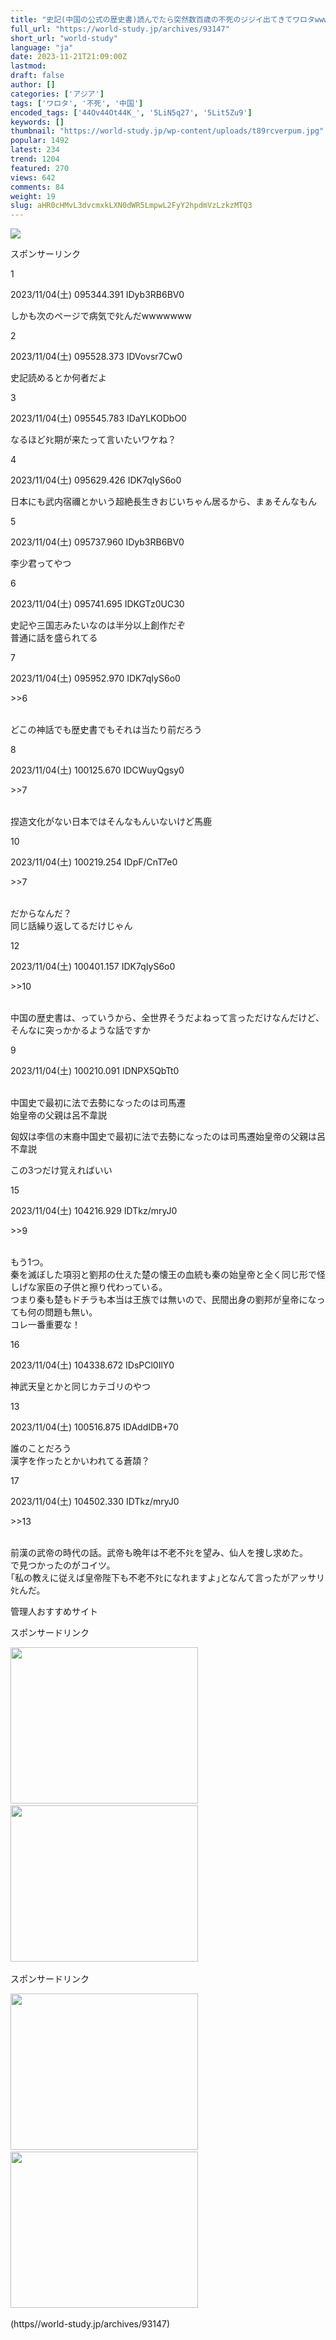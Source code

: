 ```yaml
---
title: "史記(中国の公式の歴史書)読んでたら突然数百歳の不死のジジイ出てきてワロタwwwwwww"
full_url: "https://world-study.jp/archives/93147"
short_url: "world-study"
language: "ja"
date: 2023-11-21T21:09:00Z
lastmod: 
draft: false
author: []
categories: ['アジア']
tags: ['ワロタ', '不死', '中国']
encoded_tags: ['44Ov44Ot44K_', '5LiN5q27', '5Lit5Zu9']
keywords: []
thumbnail: "https://world-study.jp/wp-content/uploads/t89rcverpum.jpg"
popular: 1492
latest: 234
trend: 1204
featured: 270
views: 642
comments: 84
weight: 19
slug: aHR0cHMvL3dvcmxkLXN0dWR5LmpwL2FyY2hpdmVzLzkzMTQ3
---
```


![](https://world-study.jp/wp-content/uploads/t89rcverpum.jpg)

<div><p class='ps-label'>スポンサーリンク</p><p class='ps-widget'></p><p class='t_h'><p>1 <p> 2023/11/04(土) 095344.391 IDyb3RB6BV0</p></p></p><p class='t_b'><p> しかも次のページで病気でﾀﾋんだwwwwwww </p></p><p></p><p class='t_h'><p>2 <p> 2023/11/04(土) 095528.373 IDVovsr7Cw0</p></p></p><p class='t_b'><p> 史記読めるとか何者だよ </p></p><p class='t_h'><p>3 <p> 2023/11/04(土) 095545.783 IDaYLKODbO0</p></p></p><p class='t_b'><p> なるほどﾀﾋ期が来たって言いたいワケね？ </p></p><p class='t_h'><p>4 <p> 2023/11/04(土) 095629.426 IDK7qIyS6o0</p></p></p><p class='t_b'><p> 日本にも武内宿禰とかいう超絶長生きおじいちゃん居るから、まぁそんなもん </p></p><p class='t_h'><p>5 <p> 2023/11/04(土) 095737.960 IDyb3RB6BV0</p></p></p><p class='t_b'><p> 李少君ってやつ </p></p><p class='t_h'><p>6 <p> 2023/11/04(土) 095741.695 IDKGTz0UC30</p></p></p><p class='t_b'><p> 史記や三国志みたいなのは半分以上創作だぞ<br> 普通に話を盛られてる </p></p><p class='t_h t_i'><p>7 <p> 2023/11/04(土) 095952.970 IDK7qIyS6o0</p></p></p><p class='t_b t_i'><p><p class='anchor'>>>6</p><br> どこの神話でも歴史書でもそれは当たり前だろう </p></p><p class='t_h t_i'><p>8 <p> 2023/11/04(土) 100125.670 IDCWuyQgsy0</p></p></p><p class='t_b t_i'><p><p class='anchor'>>>7</p><br> 捏造文化がない日本ではそんなもんいないけど馬鹿 </p></p><p class='t_h t_i'><p>10 <p> 2023/11/04(土) 100219.254 IDpF/CnT7e0</p></p></p><p class='t_b t_i'><p><p class='anchor'>>>7</p><br> だからなんだ？<br> 同じ話繰り返してるだけじゃん </p></p><p class='t_h t_i'><p>12 <p> 2023/11/04(土) 100401.157 IDK7qIyS6o0</p></p></p><p class='t_b t_i'><p><p class='anchor'>>>10</p><br> 中国の歴史書は、っていうから、全世界そうだよねって言っただけなんだけど、そんなに突っかかるような話ですか </p></p><p class='t_h'><p>9 <p> 2023/11/04(土) 100210.091 IDNPX5QbTt0</p></p></p><span><br> 中国史で最初に法で去勢になったのは司馬遷<br> 始皇帝の父親は呂不韋説<p>匈奴は李信の末裔中国史で最初に法で去勢になったのは司馬遷始皇帝の父親は呂不韋説</p><p>この3つだけ覚えればいい </p></span><p class='t_h t_i'><p>15 <p> 2023/11/04(土) 104216.929 IDTkz/mryJ0</p></p></p><p class='t_b t_i'><p><p class='anchor'>>>9</p><br> もう1つ。<br> 秦を滅ぼした項羽と劉邦の仕えた楚の懐王の血統も秦の始皇帝と全く同じ形で怪しげな家臣の子供と擦り代わっている。<br> つまり秦も楚もドチラも本当は王族では無いので、民間出身の劉邦が皇帝になっても何の問題も無い。<br> コレ一番重要な！ </p></p><p class='t_h'><p>16 <p> 2023/11/04(土) 104338.672 IDsPCl0IlY0</p></p></p><p class='t_b'><p> 神武天皇とかと同じカテゴリのやつ </p></p><p class='t_h'><p>13 <p> 2023/11/04(土) 100516.875 IDAddIDB+70</p></p></p><p class='t_b'><p> 誰のことだろう<br> 漢字を作ったとかいわれてる蒼頡？ </p></p><p class='t_h t_i'><p>17 <p> 2023/11/04(土) 104502.330 IDTkz/mryJ0</p></p></p><p class='t_b t_i'><p><p class='anchor'>>>13</p><br> 前漢の武帝の時代の話。武帝も晩年は不老不ﾀﾋを望み、仙人を捜し求めた。<br> で見つかったのがコイツ。<br> ｢私の教えに従えば皇帝陛下も不老不ﾀﾋになれますよ｣となんて言ったがアッサリﾀﾋんだ。 </p></p> <p class='textwidget custom-html-widget'></p><p class='top_rss_down_title'> 管理人おすすめサイト </p> <p class='rss4'> </p><p class='posts-under-1'>スポンサードリンク</p><a href='https//hb.afl.rakuten.co.jp/hsc/22147dca.3eb27a4d.22147dcb.ab9930ba/?link_type=pict&ut=eyJwYWdlIjoic2hvcCIsInR5cGUiOiJwaWN0IiwiY29sIjoxLCJjYXQiOiI0NCIsImJhbiI6IjQ2MDEzNSIsImFtcCI6ZmFsc2V9' target='_blank' rel='nofollow sponsored noopener'><img src='https//hbb.afl.rakuten.co.jp/hsb/22147dca.3eb27a4d.22147dcb.ab9930ba/?me_id=1&me_adv_id=460135&t=pict' border='0' alt='' title=''></a> <br> <a href='https//px.a8.net/svt/ejp?a8mat=3TD6WR+3C9O2A+2PEO+1I1IKX' rel='nofollow'> <img border='0' width='300' height='250' alt='' src='https//www23.a8.net/svt/bgt?aid=230722875202&wid=005&eno=01&mid=s00000012624009077000&mc=1'></a> <img border='0' width='1' height='1' src='https//www10.a8.net/0.gif?a8mat=3TD6WR+3C9O2A+2PEO+1I1IKX' alt=''> <a href='https//px.a8.net/svt/ejp?a8mat=3TD6WR+4491HU+54ZG+609HT' rel='nofollow'> <img border='0' width='300' height='250' alt='' src='https//www29.a8.net/svt/bgt?aid=230722875249&wid=005&eno=01&mid=s00000023974001009000&mc=1'></a> <img border='0' width='1' height='1' src='https//www18.a8.net/0.gif?a8mat=3TD6WR+4491HU+54ZG+609HT' alt=''> <p class='posts-under-1'>スポンサードリンク</p><a href='https//px.a8.net/svt/ejp?a8mat=3BQDI5+2RFHW2+3D3Q+65U41' rel='nofollow'> <img border='0' width='300' height='250' alt='' src='https//www28.a8.net/svt/bgt?aid=201104861167&wid=005&eno=01&mid=s00000015695001035000&mc=1'></a> <img border='0' width='1' height='1' src='https//www17.a8.net/0.gif?a8mat=3BQDI5+2RFHW2+3D3Q+65U41' alt=''> <a href='https//px.a8.net/svt/ejp?a8mat=3H5J7Z+P0B9U+50+35UAKX' rel='nofollow'> <img border='0' width='300' height='250' alt='' src='https//www23.a8.net/svt/bgt?aid=210210191042&wid=005&eno=01&mid=s00000000018019121000&mc=1'></a> <img border='0' width='1' height='1' src='https//www10.a8.net/0.gif?a8mat=3H5J7Z+P0B9U+50+35UAKX' alt=''> </div>

(https//world-study.jp/archives/93147)
